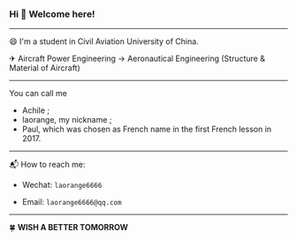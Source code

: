 <!--
**laorange/laorange** is a ✨ _special_ ✨ repository because its `README.md` (this file) appears on your GitHub profile.

Here are some ideas to get you started:

- 🔭 I’m currently working on ...
- 🌱 I’m currently learning ...
- 👯 I’m looking to collaborate on ...
- 🤔 I’m looking for help with ...
- 💬 Ask me about ...
- 📫 How to reach me: ...
- 😄 Pronouns: ...
- ⚡ Fun fact: ...
-->

### Hi 👋 Welcome here!

----

😄 I'm a student in Civil Aviation University of China.

✈ Aircraft Power Engineering → Aeronautical Engineering (Structure & Material of Aircraft)

----

You can call me 
+ Achile ;
+ laorange, my nickname ;
+ Paul, which was chosen as French name in the first French lesson in 2017.

----

📬 How to reach me:

+ Wechat: `laorange6666`

+ Email: `laorange6666@qq.com`

----

🍀 **WISH A BETTER TOMORROW** 
